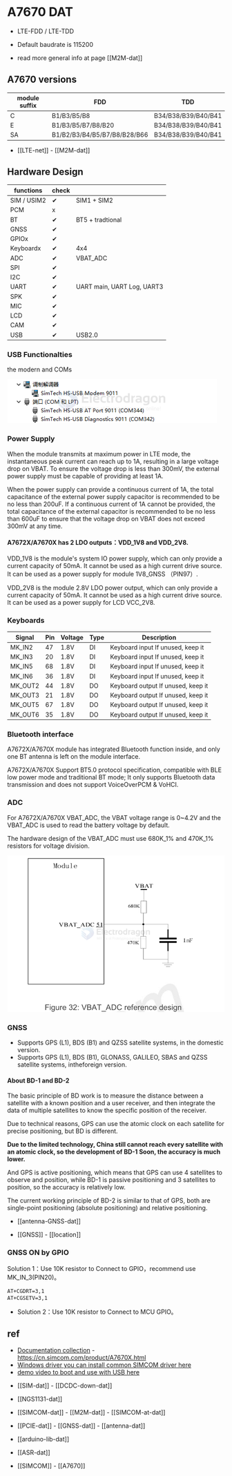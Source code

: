 
# A7670 DAT

- LTE-FDD / LTE-TDD

* Default baudrate is 115200

- read more general info at page [[M2M-dat]]

## A7670 versions 

| module suffix | FDD                          | TDD                 |
| ------------- | ---------------------------- | ------------------- |
| C             | B1/B3/B5/B8                  | B34/B38/B39/B40/B41 |
| E             | B1/B3/B5/B7/B8/B20           | B34/B38/B39/B40/B41 |
| SA            | B1/B2/B3/B4/B5/B7/B8/B28/B66 | B34/B38/B39/B40/B41 |

- [[LTE-net]] - [[M2M-dat]]



## Hardware Design 

| functions   | check |                            |
| ----------- | ----- | -------------------------- |
| SIM / USIM2 | ✔     | SIM1 + SIM2                |
| PCM         | x     |                            |
| BT          | ✔     | BT5 + tradtional           |
| GNSS        | ✔     |                            |
| GPIOx       | ✔     |                            |
| Keyboardx   | ✔     | 4x4                        |
| ADC         | ✔     | VBAT_ADC                   |
| SPI         | ✔     |                            |
| I2C         | ✔     |                            |
| UART        | ✔     | UART main, UART Log, UART3 |
| SPK         | ✔     |                            |
| MIC         | ✔     |                            |
| LCD         | ✔     |                            |
| CAM         | ✔     |                            |
| USB         | ✔     | USB2.0                     |

### USB Functionalties 

the modern and COMs 

![](2025-04-18-18-55-03.png)

### Power Supply 

When the module transmits at maximum power in LTE mode, the instantaneous peak current can reach up to 1A, resulting in a large voltage drop on VBAT. To ensure the voltage drop is less than 300mV, the external power supply must be capable of providing at least 1A.

When the power supply can provide a continuous current of 1A, the total capacitance of the external power supply capacitor is recommended to be no less than 200uF. If a continuous current of 1A cannot be provided, the total capacitance of the external capacitor is recommended to be no less than 600uF to ensure that the voltage drop on VBAT does not exceed 300mV at any time.

#### A7672X/A7670X has 2 LDO outputs：VDD_1V8 and VDD_2V8.

VDD_1V8 is the module's system IO power supply, which can only provide a current capacity of 50mA. It cannot be used as a high current drive source. It can be used as a power supply for module 1V8_GNSS （PIN97）.

VDD_2V8 is the module 2.8V LDO power output, which can only provide a current capacity of 50mA. It cannot be used as a high current drive source. It can be used as a power supply for LCD VCC_2V8.


### Keyboards 

| Signal  | Pin | Voltage | Type | Description                        |
| ------- | --- | ------- | ---- | ---------------------------------- |
| MK_IN2  | 47  | 1.8V    | DI   | Keyboard input If unused, keep it  |
| MK_IN3  | 20  | 1.8V    | DI   | Keyboard input If unused, keep it  |
| MK_IN5  | 68  | 1.8V    | DI   | Keyboard input If unused, keep it  |
| MK_IN6  | 36  | 1.8V    | DI   | Keyboard input If unused, keep it  |
| MK_OUT2 | 44  | 1.8V    | DO   | Keyboard output If unused, keep it |
| MK_OUT3 | 21  | 1.8V    | DO   | Keyboard output If unused, keep it |
| MK_OUT5 | 67  | 1.8V    | DO   | Keyboard output If unused, keep it |
| MK_OUT6 | 35  | 1.8V    | DO   | Keyboard output If unused, keep it |

### Bluetooth interface

A7672X/A7670X module has integrated Bluetooth function inside, and only one BT antenna is left on the module interface. 

A7672X/A7670X Support BT5.0 protocol specification, compatible with BLE low power mode and traditional BT mode; It only supports Bluetooth data transmission and does not support VoiceOverPCM & VoHCI.

### ADC 


For A7672X/A7670X VBAT_ADC, the VBAT voltage range is 0~4.2V and the VBAT_ADC is used to read the battery voltage by default. 

The hardware design of the VBAT_ADC must use 680K_1% and 470K_1% resistors for voltage division.

![](2025-04-18-20-43-46.png)


### GNSS 


- Supports GPS (L1), BDS (B1) and QZSS satellite systems, in the domestic version.
- Supports GPS (L1), BDS (B1), GLONASS, GALILEO, SBAS and QZSS satellite systems, intheforeign version.

#### About BD-1 and BD-2

The basic principle of BD work is to measure the distance between a satellite with a known position and a user receiver, and then integrate the data of multiple satellites to know the specific position of the receiver. 

Due to technical reasons, GPS can use the atomic clock on each satellite for precise positioning, but BD is different. 

**Due to the limited technology, China still cannot reach every satellite with an atomic clock, so the development of BD-1 Soon, the accuracy is much lower.**

And GPS is active positioning, which means that GPS can use 4 satellites to observe and position, while BD-1 is passive positioning and 3 satellites to position, so the accuracy is relatively low. 

The current working principle of BD-2 is similar to that of GPS, both are single-point positioning (absolute positioning) and relative positioning.

- [[antenna-GNSS-dat]]

- [[GNSS]] - [[location]]

### GNSS ON by GPIO 

Solution 1：Use 10K resistor to Connect to GPIO，recommend use MK_IN_3(PIN20)。
  
    AT+CGDRT=3,1
    AT+CGSETV=3,1

    
- Solution 2：Use 10K resistor to Connect to MCU GPIO。




## ref 

* [Documentation collection](https://github.com/Edragon/SIMCOM-A7670) - https://cn.simcom.com/product/A7670X.html
* [Windows driver you can install common SIMCOM driver here](https://github.com/Edragon/SIMCOM_2G)
* [demo video to boot and use with USB here ](https://w.electrodragon.com/w/Demo_Video)

- [[SIM-dat]] - [[DCDC-down-dat]]

- [[NGS1131-dat]]

- [[SIMCOM-dat]] - [[M2M-dat]] - [[SIMCOM-at-dat]]

- [[PCIE-dat]] - [[GNSS-dat]] - [[antenna-dat]]

- [[arduino-lib-dat]]

- [[ASR-dat]]

- [[SIMCOM]] - [[A7670]]

